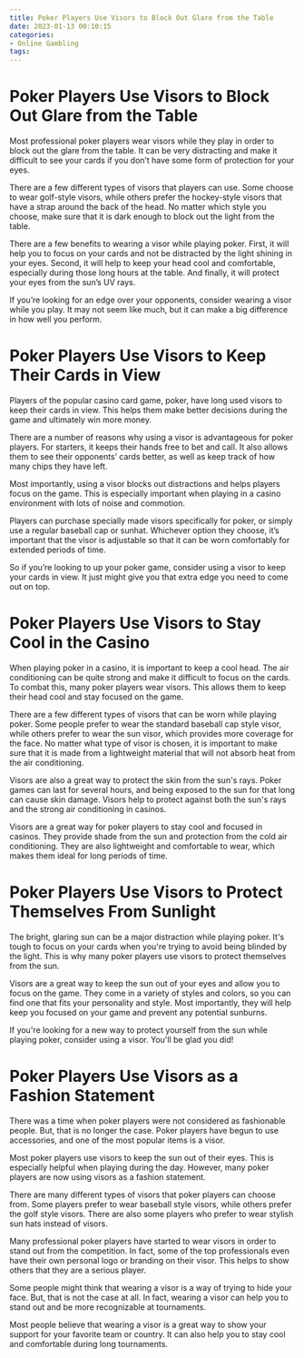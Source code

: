 ```yaml
---
title: Poker Players Use Visors to Block Out Glare from the Table
date: 2023-01-13 00:10:15
categories:
- Online Gambling
tags:
---
```



#  Poker Players Use Visors to Block Out Glare from the Table

Most professional poker players wear visors while they play in order to block out the glare from the table. It can be very distracting and make it difficult to see your cards if you don’t have some form of protection for your eyes.

There are a few different types of visors that players can use. Some choose to wear golf-style visors, while others prefer the hockey-style visors that have a strap around the back of the head. No matter which style you choose, make sure that it is dark enough to block out the light from the table.

There are a few benefits to wearing a visor while playing poker. First, it will help you to focus on your cards and not be distracted by the light shining in your eyes. Second, it will help to keep your head cool and comfortable, especially during those long hours at the table. And finally, it will protect your eyes from the sun’s UV rays.

If you’re looking for an edge over your opponents, consider wearing a visor while you play. It may not seem like much, but it can make a big difference in how well you perform.

#  Poker Players Use Visors to Keep Their Cards in View 

Players of the popular casino card game, poker, have long used visors to keep their cards in view. This helps them make better decisions during the game and ultimately win more money.

There are a number of reasons why using a visor is advantageous for poker players. For starters, it keeps their hands free to bet and call. It also allows them to see their opponents’ cards better, as well as keep track of how many chips they have left.

Most importantly, using a visor blocks out distractions and helps players focus on the game. This is especially important when playing in a casino environment with lots of noise and commotion.

Players can purchase specially made visors specifically for poker, or simply use a regular baseball cap or sunhat. Whichever option they choose, it’s important that the visor is adjustable so that it can be worn comfortably for extended periods of time.

So if you’re looking to up your poker game, consider using a visor to keep your cards in view. It just might give you that extra edge you need to come out on top.

#  Poker Players Use Visors to Stay Cool in the Casino 

When playing poker in a casino, it is important to keep a cool head. The air conditioning can be quite strong and make it difficult to focus on the cards. To combat this, many poker players wear visors. This allows them to keep their head cool and stay focused on the game.

There are a few different types of visors that can be worn while playing poker. Some people prefer to wear the standard baseball cap style visor, while others prefer to wear the sun visor, which provides more coverage for the face. No matter what type of visor is chosen, it is important to make sure that it is made from a lightweight material that will not absorb heat from the air conditioning.

Visors are also a great way to protect the skin from the sun's rays. Poker games can last for several hours, and being exposed to the sun for that long can cause skin damage. Visors help to protect against both the sun's rays and the strong air conditioning in casinos.

Visors are a great way for poker players to stay cool and focused in casinos. They provide shade from the sun and protection from the cold air conditioning. They are also lightweight and comfortable to wear, which makes them ideal for long periods of time.

#  Poker Players Use Visors to Protect Themselves From Sunlight 

The bright, glaring sun can be a major distraction while playing poker. It's tough to focus on your cards when you're trying to avoid being blinded by the light. This is why many poker players use visors to protect themselves from the sun.

Visors are a great way to keep the sun out of your eyes and allow you to focus on the game. They come in a variety of styles and colors, so you can find one that fits your personality and style. Most importantly, they will help keep you focused on your game and prevent any potential sunburns.

If you're looking for a new way to protect yourself from the sun while playing poker, consider using a visor. You'll be glad you did!

#  Poker Players Use Visors as a Fashion Statement

There was a time when poker players were not considered as fashionable people. But, that is no longer the case. Poker players have begun to use accessories, and one of the most popular items is a visor.

Most poker players use visors to keep the sun out of their eyes. This is especially helpful when playing during the day. However, many poker players are now using visors as a fashion statement.

There are many different types of visors that poker players can choose from. Some players prefer to wear baseball style visors, while others prefer the golf style visors. There are also some players who prefer to wear stylish sun hats instead of visors.

Many professional poker players have started to wear visors in order to stand out from the competition. In fact, some of the top professionals even have their own personal logo or branding on their visor. This helps to show others that they are a serious player.

Some people might think that wearing a visor is a way of trying to hide your face. But, that is not the case at all. In fact, wearing a visor can help you to stand out and be more recognizable at tournaments.

Most people believe that wearing a visor is a great way to show your support for your favorite team or country. It can also help you to stay cool and comfortable during long tournaments.